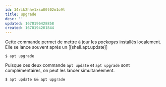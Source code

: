 ```yaml
---
id: 34rik2hhv1xsu00t02m1o9l
title: upgrade
desc: ''
updated: 1670196428858
created: 1670194201844
---
```


Cette commande permet de mettre à jour les *packages* installés localement. Elle se lance souvent après un [[shell.apt.update]]

```shell
$ apt upgrade
```

Puisque ces deux commande `apt update` et `apt upgrade` sont complémentaires, on peut les lancer simultanéement.

```shell
$ apt update && apt upgrade
```